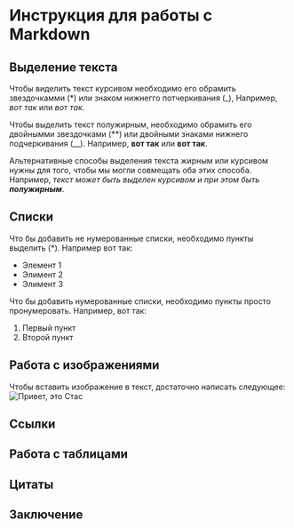 # Инструкция для работы с Markdown

## Выделение текста

Чтобы виделить текст курсивом необходимо его обрамить звездочкамми (*) или знаком нижнегго потчеркивания (_), Например, *вот так* или _вот так_.

Чтобы выделить текст полужирным, необходимо обрамить его двойнымми звездочками (**) или двойными знаками нижнего подчеркивания (__).
Например, **вот так** или __вот так__.

Альтернативные способы выделения текста жирным или курсивом нужны для того, чтобы мы могли совмещать оба этих способа. Например, _текст может быть выделен курсивом и при этом быть **полужирным**_.

## Списки
Что бы добавить не нумерованные списки, необходимо пункты выделить (*).
Например вот так:
* Элемент 1
* Элимент 2
* Элимент 3

Что бы добавить нумерованные списки, необходимо пункты просто пронумеровать.
Например, вот так:
1. Первый пункт
2. Второй пункт

## Работа с изображениями

Чтобы вставить изображение в текст, достаточно написать следующее:
![Привет, это Стас](rb2.png)

## Ссылки

## Работа с таблицами

## Цитаты

## Заключение